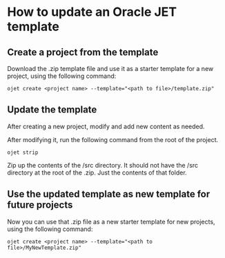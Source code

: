 # How to update an Oracle JET template

## Create a project from the template

Download the .zip template file and use it as a starter template for a new project, using the following command:

`ojet create <project name> --template="<path to file>/template.zip"`

## Update the template

After creating a new project, modify and add new content as needed.

After modifying it, run the following command from the root of the project.

`ojet strip`

Zip up the contents of the /src directory. It should not have the /src directory at the root of the .zip. Just the contents of that folder.

## Use the updated template as new template for future projects

Now you can use that .zip file as a new starter template for new projects, using the following command:

`ojet create <project name> --template="<path to file>/MyNewTemplate.zip"`